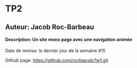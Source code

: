 # TP2

## Auteur: Jacob Roc-Barbeau

#### Description: Un site mono page avec une navigation animée

Date de remise: le dernier jour de la semaine #15

Github page: https://github.com/rocbjacob/1w1.git
